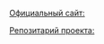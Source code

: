 [Официальный сайт:](http://sol.gfxile.net/ddhack/)

[Репозитарий проекта:](https://code.google.com/archive/p/ddhack/)

